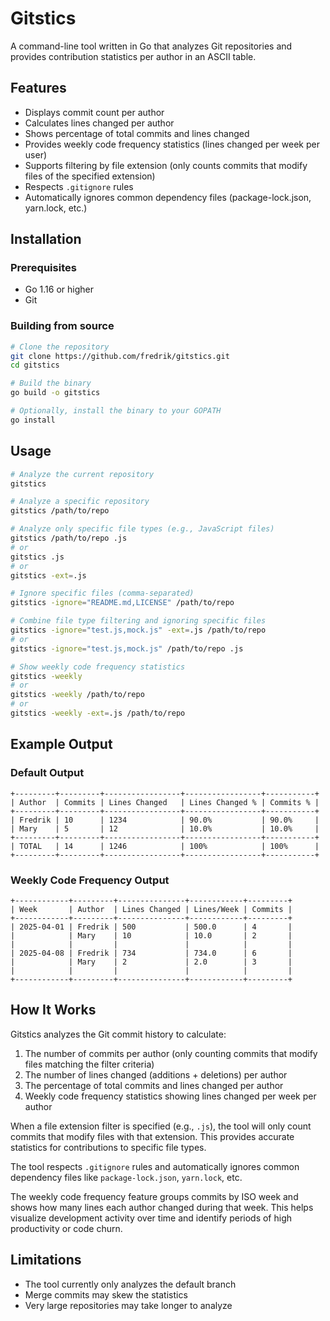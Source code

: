 # Gitstics

A command-line tool written in Go that analyzes Git repositories and provides contribution statistics per author in an ASCII table.

## Features

- Displays commit count per author
- Calculates lines changed per author
- Shows percentage of total commits and lines changed
- Provides weekly code frequency statistics (lines changed per week per user)
- Supports filtering by file extension (only counts commits that modify files of the specified extension)
- Respects `.gitignore` rules
- Automatically ignores common dependency files (package-lock.json, yarn.lock, etc.)

## Installation

### Prerequisites

- Go 1.16 or higher
- Git

### Building from source

```bash
# Clone the repository
git clone https://github.com/fredrik/gitstics.git
cd gitstics

# Build the binary
go build -o gitstics

# Optionally, install the binary to your GOPATH
go install
```

## Usage

```bash
# Analyze the current repository
gitstics

# Analyze a specific repository
gitstics /path/to/repo

# Analyze only specific file types (e.g., JavaScript files)
gitstics /path/to/repo .js
# or
gitstics .js
# or
gitstics -ext=.js

# Ignore specific files (comma-separated)
gitstics -ignore="README.md,LICENSE" /path/to/repo

# Combine file type filtering and ignoring specific files
gitstics -ignore="test.js,mock.js" -ext=.js /path/to/repo
# or
gitstics -ignore="test.js,mock.js" /path/to/repo .js

# Show weekly code frequency statistics
gitstics -weekly
# or
gitstics -weekly /path/to/repo
# or
gitstics -weekly -ext=.js /path/to/repo
```

## Example Output

### Default Output

```
+---------+---------+-----------------+-----------------+-----------+
| Author  | Commits | Lines Changed   | Lines Changed % | Commits % |
+---------+---------+-----------------+-----------------+-----------+
| Fredrik | 10      | 1234            | 90.0%           | 90.0%     |
| Mary    | 5       | 12              | 10.0%           | 10.0%     |
+---------+---------+-----------------+-----------------+-----------+
| TOTAL   | 14      | 1246            | 100%            | 100%      |
+---------+---------+-----------------+-----------------+-----------+
```

### Weekly Code Frequency Output

```
+------------+---------+---------------+------------+---------+
| Week       | Author  | Lines Changed | Lines/Week | Commits |
+------------+---------+---------------+------------+---------+
| 2025-04-01 | Fredrik | 500           | 500.0      | 4       |
|            | Mary    | 10            | 10.0       | 2       |
|            |         |               |            |         |
| 2025-04-08 | Fredrik | 734           | 734.0      | 6       |
|            | Mary    | 2             | 2.0        | 3       |
|            |         |               |            |         |
+------------+---------+---------------+------------+---------+
```

## How It Works

Gitstics analyzes the Git commit history to calculate:

1. The number of commits per author (only counting commits that modify files matching the filter criteria)
2. The number of lines changed (additions + deletions) per author
3. The percentage of total commits and lines changed per author
4. Weekly code frequency statistics showing lines changed per week per author

When a file extension filter is specified (e.g., `.js`), the tool will only count commits that modify files with that extension. This provides accurate statistics for contributions to specific file types.

The tool respects `.gitignore` rules and automatically ignores common dependency files like `package-lock.json`, `yarn.lock`, etc.

The weekly code frequency feature groups commits by ISO week and shows how many lines each author changed during that week. This helps visualize development activity over time and identify periods of high productivity or code churn.

## Limitations

- The tool currently only analyzes the default branch
- Merge commits may skew the statistics
- Very large repositories may take longer to analyze
